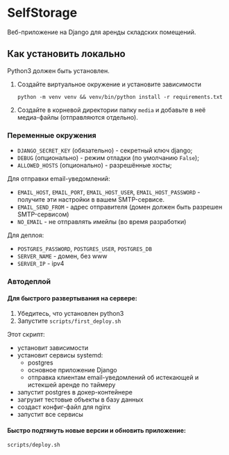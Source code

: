 # SelfStorage
Веб-приложение на Django для аренды складских помещений. 

## Как установить локально
Python3 должен быть установлен. 

1. Создайте виртуальное окружение и установите зависимости
   ```shell
   python -m venv venv && venv/bin/python install -r requirements.txt
   ```
2. Создайте в корневой директории папку `media` и добавьте в неё медиа-файлы (отправляются отдельно).

### Переменные окружения
- `DJANGO_SECRET_KEY` (обязательно) - секретный ключ django;
- `DEBUG` (опционально) - режим отладки (по умолчанию `False`);
- `ALLOWED_HOSTS` (опционально) - разрешённые хосты;

Для отправки email-уведомлений:
- `EMAIL_HOST`, `EMAIL_PORT`, `EMAIL_HOST_USER`, `EMAIL_HOST_PASSWORD` -
получите эти настройки в вашем SMTP-сервисе.
- `EMAIL_SEND_FROM` - адрес отправителя (домен должен быть разрешен SMTP-сервисом)
- `NO_EMAIL` - не отправлять имейлы (во время разработки)

Для деплоя:
- `POSTGRES_PASSWORD`, `POSTGRES_USER`, `POSTGRES_DB`
- `SERVER_NAME` - домен, без www
- `SERVER_IP` - ipv4

### Автодеплой
#### Для быстрого развертывания на сервере: 
1. Убедитесь, что установлен python3
2. Запустите `scripts/first_deploy.sh`

Этот скрипт: 
- установит зависимости 
- установит сервисы systemd:
  - postgres
  - основное приложение Django
  - отправка клиентам email-уведомлений об истекающей и истекшей аренде по таймеру
- запустит postgres в докер-контейнере
- загрузит тестовые объекты в базу данных
- создаст конфиг-файл для nginx
- запустит все сервисы

#### Быстро подтянуть новые версии и обновить приложение:
`scripts/deploy.sh`
